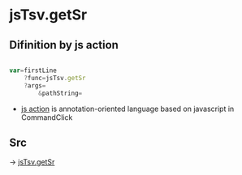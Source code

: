 # jsTsv.getSr

## Difinition by js action

```js.js

var=firstLine
	?func=jsTsv.getSr
	?args=
		&pathString=
```

- [js action]() is annotation-oriented language based on javascript in CommandClick

## Src

-> [jsTsv.getSr](https://github.com/puutaro/CommandClick/blob/master/app/src/main/java/com/puutaro/commandclick/fragment_lib/terminal_fragment/js_interface/tsv/JsTsv.kt#L43)



